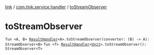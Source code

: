 [link](../index.md) / [com.tink.service.handler](index.md) / [toStreamObserver](./to-stream-observer.md)

# toStreamObserver

`fun <A, B> `[`ResultHandler`](-result-handler/index.md)`<A>.toStreamObserver(converter: (B) -> A): StreamObserver<B>`
`fun <T> `[`ResultHandler`](-result-handler/index.md)`<`[`Unit`](https://kotlinlang.org/api/latest/jvm/stdlib/kotlin/-unit/index.html)`>.toStreamObserver(): StreamObserver<T>`